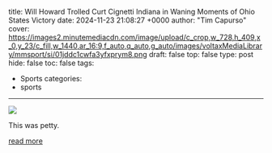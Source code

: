 title: Will Howard Trolled Curt Cignetti Indiana in Waning Moments of Ohio States Victory
date: 2024-11-23 21:08:27 +0000
author: "Tim Capurso"
cover: https://images2.minutemediacdn.com/image/upload/c_crop,w_728,h_409,x_0,y_23/c_fill,w_1440,ar_16:9,f_auto,q_auto,g_auto/images/voltaxMediaLibrary/mmsport/si/01jddc1cwfa3yfxprym8.png
draft: false
top: false
type: post
hide: false
toc: false
tags:
  - Sports
categories:
  - sports
---

![](https://images2.minutemediacdn.com/image/upload/c_crop,w_728,h_409,x_0,y_23/c_fill,w_1440,ar_16:9,f_auto,q_auto,g_auto/images/voltaxMediaLibrary/mmsport/si/01jddc1cwfa3yfxprym8.png)

This was petty.

[read more](https://www.si.com/college-football/will-howard-trolled-curt-cignetti-indiana-ohio-state)
